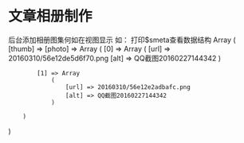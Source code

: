 # 文章相册制作

后台添加相册图集何如在视图显示
如：
打印$smeta查看数据结构
Array
(
    [thumb] => 
    [photo] => Array
        (
            [0] => Array
                (
                    [url] => 20160310/56e12de5d6f70.png
                    [alt] => QQ截图20160227144342
                )

            [1] => Array
                (
                    [url] => 20160310/56e12e2adbafc.png
                    [alt] => QQ截图20160227144342
                )

        )

)
<foreach name="smeta['photo']" item="vo">
  <img src="{:sp_get_asset_upload_path($vo['url'])}" class="img-responsive img-thumbnail" alt="" />
</foreach>